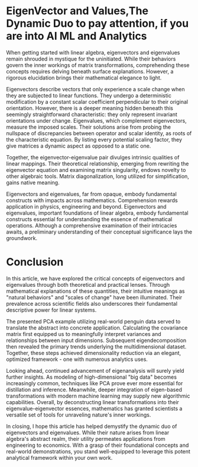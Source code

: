 # EigenVector and Values,The Dynamic Duo to pay attention, if you are into AI ML and Analytics

When getting started with linear algebra, eigenvectors and eigenvalues remain shrouded in mystique for the uninitiated. While their behaviors govern the inner workings of matrix transformations, comprehending these concepts requires delving beneath surface explanations. However, a rigorous elucidation brings their mathematical elegance to light. 

Eigenvectors describe vectors that only experience a scale change when they are subjected to linear functions. They undergo a deterministic modification by a constant scalar coefficient perpendicular to their original orientation.  However, there is a deeper meaning hidden beneath this seemingly straightforward characteristic: they only represent invariant orientations under change. Eigenvalues, which complement eigenvectors, measure the imposed scales. Their solutions arise from probing the nullspace of discrepancies between operator and scalar identity, as roots of the characteristic equation. By listing every potential scaling factor, they give matrices a dynamic aspect as opposed to a static one.

Together, the eigenvector-eigenvalue pair divulges intrinsic qualities of linear mappings. Their theoretical relationship, emerging from rewriting the eigenvector equation and examining matrix singularity, endows novelty to other algebraic tools. Matrix diagonalization, long utilized for simplification, gains native meaning.

Eigenvectors and eigenvalues, far from opaque, embody fundamental constructs with impacts across mathematics. Comprehension rewards application in physics, engineering and beyond.
Eigenvectors and eigenvalues, important foundations of linear algebra, embody fundamental constructs essential for understanding the essence of mathematical operations. Although a comprehensive examination of their intricacies awaits, a preliminary understanding of their conceptual significance lays the groundwork.

# Conclusion

In this article, we have explored the critical concepts of eigenvectors and eigenvalues through both theoretical and practical lenses. Through mathematical explanations of these quantities, their intuitive meanings as "natural behaviors" and "scales of change" have been illuminated. Their prevalence across scientific fields also underscores their fundamental descriptive power for linear systems.

The presented PCA example utilizing real-world penguin data served to translate the abstract into concrete application. Calculating the covariance matrix first equipped us to meaningfully interpret variances and relationships between input dimensions. Subsequent eigendecomposition then revealed the primary trends underlying the multidimensional dataset. Together, these steps achieved dimensionality reduction via an elegant, optimized framework - one with numerous analytics uses. 

Looking ahead, continued advancement of eigenanalysis will surely yield further insights. As modeling of high-dimensional "big data" becomes increasingly common, techniques like PCA prove ever more essential for distillation and inference. Meanwhile, deeper integration of eigen-based transformations with modern machine learning may supply new algorithmic capabilities. Overall, by deconstructing linear transformations into their eigenvalue-eigenvector essences, mathematics has granted scientists a versatile set of tools for unraveling nature's inner workings.  

In closing, I hope this article has helped demystify the dynamic duo of eigenvectors and eigenvalues. While their nature arises from linear algebra's abstract realm, their utility permeates applications from engineering to economics. With a grasp of their foundational concepts and real-world demonstrations, you stand well-equipped to leverage this potent analytical framework within your own work.
